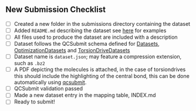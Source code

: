 ## New Submission Checklist

- [ ] Created a new folder in the submissions directory containing the dataset
- [ ] Added `README.md` describing the dataset see [here](https://github.com/openforcefield/qca-dataset-submission/tree/master/submissions/2020-03-26-OpenFF-Gen-2-Torsion-Set-6-supplemental-2) for examples
- [ ] All files used to produce the dataset are included with a description
- [ ] Dataset follows the QCSubmit schema defined for [Datasets](https://github.com/openforcefield/qcsubmit/blob/56680a7d3298b5d8962edcb840b0fdb34558c053/qcsubmit/datasets.py#L340), [OptimizationDatasets](https://github.com/openforcefield/qcsubmit/blob/56680a7d3298b5d8962edcb840b0fdb34558c053/qcsubmit/datasets.py#L1062) and [TorsionDriveDatasets](https://github.com/openforcefield/qcsubmit/blob/56680a7d3298b5d8962edcb840b0fdb34558c053/qcsubmit/datasets.py#L1225)
- [ ] Dataset name is `dataset.json`; may feature a compression extension, such as `.bz2`
- [ ] A PDF depicting the molecules is attached, in the case of torsiondrives this should include the highlighting of the central bond, this can be done automatically using [qcsubmit](https://github.com/openforcefield/qcsubmit/blob/56680a7d3298b5d8962edcb840b0fdb34558c053/qcsubmit/datasets.py#L854). 
- [ ] QCSubmit validation passed
- [ ] Made a new dataset entry in the mapping table, INDEX.md
- [ ] Ready to submit!
